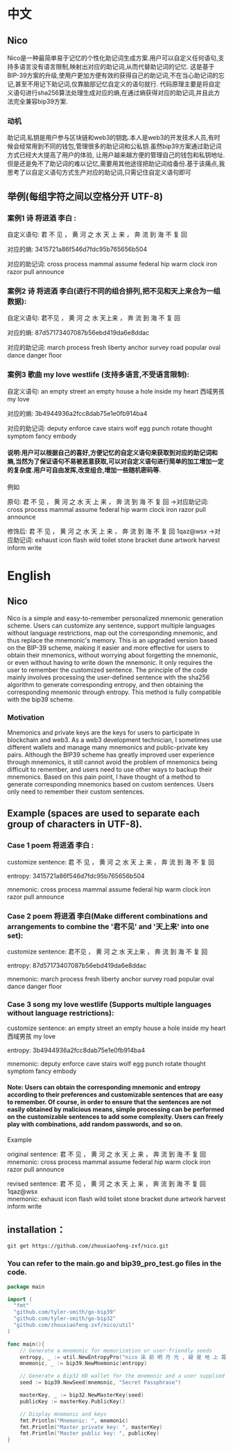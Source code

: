 # 中文
## Nico
Nico是一种最简单易于记忆的个性化助记词生成方案.用户可以自定义任何语句,支持多语言没有语言限制,映射出对应的助记词,从而代替助记词的记忆.
这是基于BIP-39方案的升级,使用户更加方便有效的获得自己的助记词,不在当心助记词的忘记,甚至不用记下助记词,仅靠脑部记忆自定义的语句就行.
代码原理主要是将自定义语句进行sha256算法处理生成对应的熵,在通过熵获得对应的助记词,并且此方法完全兼容bip39方案.

### 动机
助记词,私钥是用户参与区块链和web3的钥匙.本人是web3的开发技术人员,有时候会经常用到不同的钱包,管理很多的助记词和公私钥.虽然bip39方案通过助记词方式已经大大提高了用户的体验,
让用户越来越方便的管理自己的钱包和私钥地址.但是还是免不了助记词的难以记忆,需要用其他途径把助记词给备份.基于该痛点,我思考了以自定义语句方式生产对应的助记词,只需记住自定义语句即可


## 举例(每组字符之间以空格分开 UTF-8)

### 案例1 诗 将进酒 李白 : 
自定义语句: 君 不 见 ， 黄 河 之 水 天 上 来 ， 奔 流 到 海 不 复 回

对应的熵: 3415721a86f546d7fdc95b765656b504

对应的助记词: cross process mammal assume federal hip warm clock iron razor pull announce

### 案例2 诗 将进酒 李白(进行不同的组合排列,把不见和天上来合为一组数据):  
自定义语句: 君不见 ， 黄 河 之 水 天上来 ， 奔 流 到 海 不 复 回

对应的熵: 87d57173407087b56ebd419da6e8ddac

对应的助记词: march process fresh liberty anchor survey road popular oval dance danger floor

### 案例3 歌曲 my love westlife (支持多语言,不受语言限制):
自定义语句: an empty street an empty house a hole inside my heart 西域男孩 my love

对应的熵: 3b4944936a2fcc8dab75e1e0fb914ba4

对应的助记词: deputy enforce cave stairs wolf egg punch rotate thought symptom fancy embody

#### 说明:用户可以根据自己的喜好,方便记忆的自定义语句来获取到对应的助记词和熵,当然为了保证语句不易被恶意获取,可以对自定义语句进行简单的加工增加一定的复杂度.用户可自由发挥,改变组合,增加一些随机密码等.
例如

原句:  君 不 见 ， 黄 河 之 水 天 上 来 ， 奔 流 到 海 不 复 回             ->对应助记词: cross process mammal assume federal hip warm clock iron razor pull announce

修饰后: 君 不 见 ， 黄 河 之 水 天 上 来 ， 奔 流 到 海 不 复 回 1qaz@wsx   ->对应助记词: exhaust icon flash wild toilet stone bracket dune artwork harvest inform write






# English
## Nico
Nico is a simple and easy-to-remember personalized mnemonic generation scheme. Users can customize any sentence, support multiple languages without language restrictions, map out the corresponding mnemonic, and thus replace the mnemonic's memory.
This is an upgraded version based on the BIP-39 scheme, making it easier and more effective for users to obtain their mnemonics, without worrying about forgetting the mnemonic, or even without having to write down the mnemonic. It only requires the user to remember the customized sentence.
The principle of the code mainly involves processing the user-defined sentence with the sha256 algorithm to generate corresponding entropy, and then obtaining the corresponding mnemonic through entropy. This method is fully compatible with the bip39 scheme.
### Motivation
Mnemonics and private keys are the keys for users to participate in blockchain and web3. As a web3 development technician, I sometimes use different wallets and manage many mnemonics and public-private key pairs. Although the BIP39 scheme has greatly improved user experience through mnemonics, 
it still cannot avoid the problem of mnemonics being difficult to remember, and users need to use other ways to backup their mnemonics. Based on this pain point, I have thought of a method to generate corresponding mnemonics based on custom sentences. Users only need to remember their custom sentences.

## Example (spaces are used to separate each group of characters in UTF-8).

### Case 1 poem 将进酒 李白 :
customize sentence: 君 不 见 ， 黄 河 之 水 天 上 来 ， 奔 流 到 海 不 复 回

entropy: 3415721a86f546d7fdc95b765656b504

mnemonic: cross process mammal assume federal hip warm clock iron razor pull announce

### Case 2 poem 将进酒 李白(Make different combinations and arrangements to combine the '君不见' and '天上来'  into one set):
customize sentence: 君不见 ， 黄 河 之 水 天上来 ， 奔 流 到 海 不 复 回

entropy: 87d57173407087b56ebd419da6e8ddac

mnemonic: march process fresh liberty anchor survey road popular oval dance danger floor

### Case 3 song my love westlife (Supports multiple languages without language restrictions):
customize sentence: an empty street an empty house a hole inside my heart 西域男孩 my love

entropy: 3b4944936a2fcc8dab75e1e0fb914ba4

mnemonic: deputy enforce cave stairs wolf egg punch rotate thought symptom fancy embody

#### Note: Users can obtain the corresponding mnemonic and entropy according to their preferences and customizable sentences that are easy to remember. Of course, in order to ensure that the sentences are not easily obtained by malicious means, simple processing can be performed on the customizable sentences to add some complexity. Users can freely play with combinations, add random passwords, and so on.
Example

original sentence:  君 不 见 ， 黄 河 之 水 天 上 来 ， 奔 流 到 海 不 复 回             
mnemonic: cross process mammal assume federal hip warm clock iron razor pull announce

revised sentence: 君 不 见 ， 黄 河 之 水 天 上 来 ， 奔 流 到 海 不 复 回 1qaz@wsx   
mnemonic: exhaust icon flash wild toilet stone bracket dune artwork harvest inform write






## installation：

```console
git get https://github.com/zhouxiaofeng-zxf/nico.git
```

### You can refer to the main.go and bip39_pro_test.go files in the code.

```go
package main

import (
  "fmt"
  "github.com/tyler-smith/go-bip39"
  "github.com/tyler-smith/go-bip32"
  "github.com/zhouxiaofeng-zxf/nico/util"
)

func main(){
	// Generate a mnemonic for memorization or user-friendly seeds
	entropy, _ := util.NewEntropyPro("nico 床 前 明 月 光 , 疑 是 地 上 霜 .", 128)
	mnemonic, _ := bip39.NewMnemonic(entropy)

	// Generate a Bip32 HD wallet for the mnemonic and a user supplied password
	seed := bip39.NewSeed(mnemonic, "Secret Passphrase")

	masterKey, _ := bip32.NewMasterKey(seed)
	publicKey := masterKey.PublicKey()

	// Display mnemonic and keys
	fmt.Println("Mnemonic: ", mnemonic)
	fmt.Println("Master private key: ", masterKey)
	fmt.Println("Master public key: ", publicKey)
}
```



